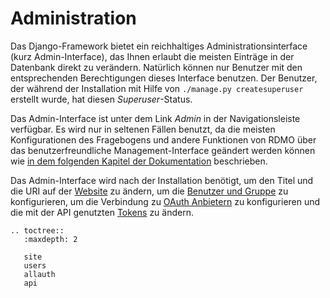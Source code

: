# Administration

Das Django-Framework bietet ein reichhaltiges Administrationsinterface (kurz Admin-Interface), das Ihnen erlaubt die meisten Einträge in der Datenbank direkt zu verändern. Natürlich können nur Benutzer mit den entsprechenden Berechtigungen dieses Interface benutzen. Der Benutzer, der während der Installation mit Hilfe von `./manage.py createsuperuser` erstellt wurde, hat diesen *Superuser*-Status.

Das Admin-Interface ist unter dem Link *Admin* in der Navigationsleiste verfügbar. Es wird nur in seltenen Fällen benutzt, da die meisten Konfigurationen des Fragebogens und andere Funktionen von RDMO über das benutzerfreundliche Management-Interface geändert werden können wie
[in dem folgenden Kapitel der Dokumentation](../../management/index.html) beschrieben.

Das Admin-Interface wird nach der Installation benötigt, um den Titel und die URI auf der [Website](../site.html) zu ändern, um die [Benutzer und Gruppe](../users.html) zu konfigurieren, um die Verbindung zu [OAuth Anbietern](../allauth.html) zu konfigurieren und die mit der API genutzten [Tokens](../tokens.html) zu ändern.


```eval_rst
.. toctree::
   :maxdepth: 2

   site
   users
   allauth
   api
```
